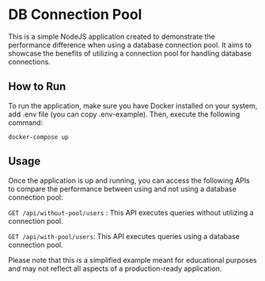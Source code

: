 # DB Connection Pool
This is a simple NodeJS application created to demonstrate the performance difference when using a database connection pool. 
It aims to showcase the benefits of utilizing a connection pool for handling database connections.

## How to Run
To run the application, make sure you have Docker installed on your system, add .env file (you can copy .env-example). Then, execute the following command:

```
docker-compose up
```
## Usage
Once the application is up and running, you can access the following APIs to compare the performance between using and not using a database connection pool:

``` GET /api/without-pool/users ``` : This API executes queries without utilizing a connection pool.

``` GET /api/with-pool/users ```: This API executes queries using a database connection pool.


Please note that this is a simplified example meant for educational purposes and may not reflect all aspects of a production-ready application.
